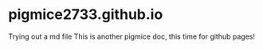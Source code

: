 # pigmice2733.github.io
Trying out a md file
This is another pigmice doc, this time for github pages!
